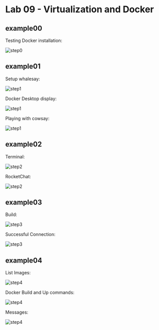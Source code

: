 # Lab 09 - Virtualization and Docker

## example00

Testing Docker installation:

![step0](example00.PNG)

## example01

Setup whalesay:

![step1](setup-whalesay.png)

Docker Desktop display:

![step1](vimcreation.png)

Playing with cowsay:

![step1](example01.PNG)

## example02

Terminal:

![step2](example02.PNG)

RocketChat:

![step2](example02-2.PNG)

## example03

Build:

![step3](example03-2.PNG)

Successful Connection:

![step3](example03.PNG)

## example04

List Images:

![step4](example04-images.PNG)

Docker Build and Up commands:

![step4](example04-build+up.PNG)

Messages:

![step4](example04-messages.PNG)